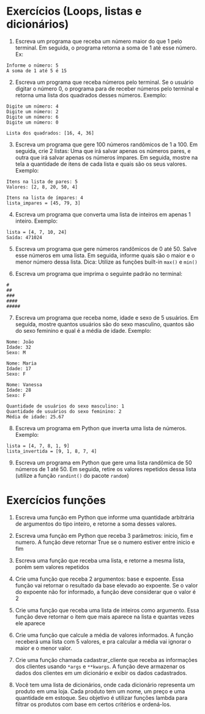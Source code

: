 # Exercícios (Loops, listas e dicionários)

1. Escreva um programa que receba um número maior do que 1 pelo terminal. Em seguida, o programa retorna a soma de 1 até esse número. Ex:

```
Informe o número: 5
A soma de 1 até 5 é 15
```

2. Escreva um programa que receba números pelo terminal. Se o usuário digitar o número 0, o programa para de receber números pelo terminal e retorna uma lista dos quadrados desses números. Exemplo:

```
Digite um número: 4
Digite um número: 2
Digite um número: 6
Digite um número: 0

Lista dos quadrados: [16, 4, 36]
```

3. Escreva um programa que gere 100 números randômicos de 1 a 100. Em seguida, crie 2 listas: Uma que irá salvar apenas os números pares, e outra que irá salvar apenas os números ímpares. Em seguida, mostre na tela a quantidade de itens de cada lista e quais são os seus valores. Exemplo:

```
Itens na lista de pares: 5
Valores: [2, 8, 20, 50, 4]

Itens na lista de ímpares: 4
lista_impares = [45, 79, 3]
```

4. Escreva um programa que converta uma lista de inteiros em apenas 1 inteiro. Exemplo:

```
lista = [4, 7, 10, 24]
Saída: 471024
```

5. Escreva um programa que gere números randômicos de 0 até 50. Salve esse números em uma lista. Em seguida, informe quais são o maior e o menor número dessa lista. Dica: Utilize as funções built-in `max()` e `min()`

6. Escreva um programa que imprima o seguinte padrão no terminal:

```
#
##
###
####
#####
```

7. Escreva um programa que receba nome, idade e sexo de 5 usuários. Em seguida, mostre quantos usuários são do sexo masculino, quantos são do sexo feminino e qual é a média de idade. Exemplo:

```
Nome: João
Idade: 32
Sexo: M

Nome: Maria
Idade: 17
Sexo: F

Nome: Vanessa
Idade: 28
Sexo: F

Quantidade de usuários do sexo masculino: 1
Quantidade de usuários do sexo feminino: 2
Média de idade: 25.67
```

8. Escreva um programa em Python que inverta uma lista de números. Exemplo:

```
lista = [4, 7, 8, 1, 9]
lista_invertida = [9, 1, 8, 7, 4]
```

9. Escreva um programa em Python que gere uma lista randômica de 50 números de 1 até 50. Em seguida, retire os valores repetidos dessa lista (utilize a função `randint()` do pacote `random`)

# Exercícios funções

1. Escreva uma função em Python que informe uma quantidade arbitrária de argumentos do tipo inteiro, e retorne a soma desses valores.

2. Escreva uma função em Python que receba 3 parâmetros: inicio, fim e numero. A função deve retornar True se o numero estiver entre inicio e fim

3. Escreva uma função que receba uma lista, e retorne a mesma lista, porém sem valores repetidos

4. Crie uma função que receba 2 argumentos: base e expoente. Essa função vai retornar o
   resultado da base elevado ao expoente. Se o valor do expoente não for informado, a função
   deve considerar que o valor é 2

5. Crie uma função que receba uma lista de inteiros como argumento. Essa função deve retornar o item que mais aparece na lista e quantas vezes ele aparece

6. Crie uma função que calcule a média de valores informados. A função receberá uma lista com 5 valores, e pra calcular a média vai ignorar o maior e o menor valor.

7. Crie uma função chamada cadastrar_cliente que receba as informações dos clientes usando `*args` e `**kwargs`. A função deve armazenar os dados dos clientes em um dicionário e exibir os dados cadastrados.

8. Você tem uma lista de dicionários, onde cada dicionário representa um produto em uma loja. Cada produto tem um nome, um preço e uma quantidade em estoque. Seu objetivo é utilizar funções lambda para filtrar os produtos com base em certos critérios e ordená-los.
